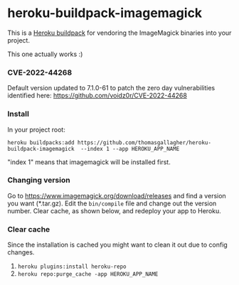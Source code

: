 heroku-buildpack-imagemagick
=================================

This is a [Heroku buildpack](http://devcenter.heroku.com/articles/buildpacks) for vendoring the ImageMagick binaries into your project.

This one actually works :)

### CVE-2022-44268
Default version updated to 7.1.0-61 to patch the zero day vulnerabilities identified here: https://github.com/voidz0r/CVE-2022-44268

### Install

In your project root:

`heroku buildpacks:add https://github.com/thomasgallagher/heroku-buildpack-imagemagick  --index 1 --app HEROKU_APP_NAME`

"index 1" means that imagemagick will be installed first.

### Changing version
Go to https://www.imagemagick.org/download/releases and find a version you want (*.tar.gz). Edit the `bin/compile` file and change out the version number. Clear cache, as shown below, and redeploy your app to Heroku.

### Clear cache
Since the installation is cached you might want to clean it out due to config changes.

1. `heroku plugins:install heroku-repo`
2. `heroku repo:purge_cache -app HEROKU_APP_NAME`
